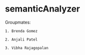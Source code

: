 # semanticAnalyzer

Groupmates: 

    1. Brenda Gomez

    2. Anjali Patel
    
    3. Vibha Rajagopalan

